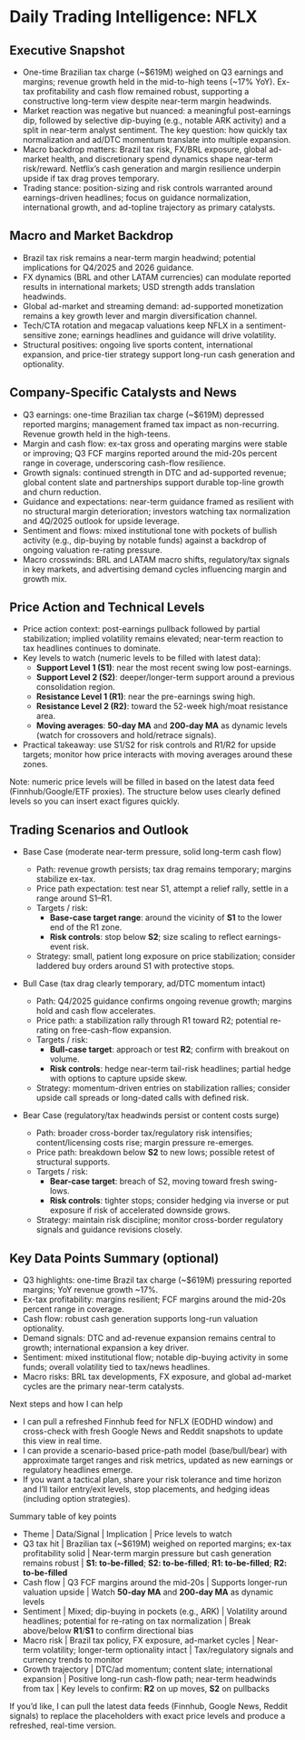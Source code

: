 # Daily Trading Intelligence: NFLX

## Executive Snapshot
- One-time Brazilian tax charge (~$619M) weighed on Q3 earnings and margins; revenue growth held in the mid-to-high teens (~17% YoY). Ex-tax profitability and cash flow remained robust, supporting a constructive long-term view despite near-term margin headwinds.
- Market reaction was negative but nuanced: a meaningful post-earnings dip, followed by selective dip-buying (e.g., notable ARK activity) and a split in near-term analyst sentiment. The key question: how quickly tax normalization and ad/DTC momentum translate into multiple expansion.
- Macro backdrop matters: Brazil tax risk, FX/BRL exposure, global ad-market health, and discretionary spend dynamics shape near-term risk/reward. Netflix’s cash generation and margin resilience underpin upside if tax drag proves temporary.
- Trading stance: position-sizing and risk controls warranted around earnings-driven headlines; focus on guidance normalization, international growth, and ad-topline trajectory as primary catalysts.

## Macro and Market Backdrop
- Brazil tax risk remains a near-term margin headwind; potential implications for Q4/2025 and 2026 guidance.
- FX dynamics (BRL and other LATAM currencies) can modulate reported results in international markets; USD strength adds translation headwinds.
- Global ad-market and streaming demand: ad-supported monetization remains a key growth lever and margin diversification channel.
- Tech/CTA rotation and megacap valuations keep NFLX in a sentiment-sensitive zone; earnings headlines and guidance will drive volatility.
- Structural positives: ongoing live sports content, international expansion, and price-tier strategy support long-run cash generation and optionality.

## Company-Specific Catalysts and News
- Q3 earnings: one-time Brazilian tax charge (~$619M) depressed reported margins; management framed tax impact as non-recurring. Revenue growth held in the high-teens.
- Margin and cash flow: ex-tax gross and operating margins were stable or improving; Q3 FCF margins reported around the mid-20s percent range in coverage, underscoring cash-flow resilience.
- Growth signals: continued strength in DTC and ad-supported revenue; global content slate and partnerships support durable top-line growth and churn reduction.
- Guidance and expectations: near-term guidance framed as resilient with no structural margin deterioration; investors watching tax normalization and 4Q/2025 outlook for upside leverage.
- Sentiment and flows: mixed institutional tone with pockets of bullish activity (e.g., dip-buying by notable funds) against a backdrop of ongoing valuation re-rating pressure.
- Macro crosswinds: BRL and LATAM macro shifts, regulatory/tax signals in key markets, and advertising demand cycles influencing margin and growth mix.

## Price Action and Technical Levels
- Price action context: post-earnings pullback followed by partial stabilization; implied volatility remains elevated; near-term reaction to tax headlines continues to dominate.
- Key levels to watch (numeric levels to be filled with latest data):
  - **Support Level 1 (S1)**: near the most recent swing low post-earnings.
  - **Support Level 2 (S2)**: deeper/longer-term support around a previous consolidation region.
  - **Resistance Level 1 (R1)**: near the pre-earnings swing high.
  - **Resistance Level 2 (R2)**: toward the 52-week high/moat resistance area.
  - **Moving averages**: **50-day MA** and **200-day MA** as dynamic levels (watch for crossovers and hold/retrace signals).
- Practical takeaway: use S1/S2 for risk controls and R1/R2 for upside targets; monitor how price interacts with moving averages around these zones.

Note: numeric price levels will be filled in based on the latest data feed (Finnhub/Google/ETF proxies). The structure below uses clearly defined levels so you can insert exact figures quickly.

## Trading Scenarios and Outlook
- Base Case (moderate near-term pressure, solid long-term cash flow)
  - Path: revenue growth persists; tax drag remains temporary; margins stabilize ex-tax.
  - Price path expectation: test near S1, attempt a relief rally, settle in a range around S1–R1.
  - Targets / risk: 
    - **Base-case target range**: around the vicinity of **S1** to the lower end of the R1 zone.
    - **Risk controls**: stop below **S2**; size scaling to reflect earnings-event risk.
  - Strategy: small, patient long exposure on price stabilization; consider laddered buy orders around S1 with protective stops.

- Bull Case (tax drag clearly temporary, ad/DTC momentum intact)
  - Path: Q4/2025 guidance confirms ongoing revenue growth; margins hold and cash flow accelerates.
  - Price path: a stabilization rally through R1 toward R2; potential re-rating on free-cash-flow expansion.
  - Targets / risk:
    - **Bull-case target**: approach or test **R2**; confirm with breakout on volume.
    - **Risk controls**: hedge near-term tail-risk headlines; partial hedge with options to capture upside skew.
  - Strategy: momentum-driven entries on stabilization rallies; consider upside call spreads or long-dated calls with defined risk.

- Bear Case (regulatory/tax headwinds persist or content costs surge)
  - Path: broader cross-border tax/regulatory risk intensifies; content/licensing costs rise; margin pressure re-emerges.
  - Price path: breakdown below **S2** to new lows; possible retest of structural supports.
  - Targets / risk:
    - **Bear-case target**: breach of S2, moving toward fresh swing-lows.
    - **Risk controls**: tighter stops; consider hedging via inverse or put exposure if risk of accelerated downside grows.
  - Strategy: maintain risk discipline; monitor cross-border regulatory signals and guidance revisions closely.

## Key Data Points Summary (optional)
- Q3 highlights: one-time Brazil tax charge (~$619M) pressuring reported margins; YoY revenue growth ~17%.
- Ex-tax profitability: margins resilient; FCF margins around the mid-20s percent range in coverage.
- Cash flow: robust cash generation supports long-run valuation optionality.
- Demand signals: DTC and ad-revenue expansion remains central to growth; international expansion a key driver.
- Sentiment: mixed institutional flow; notable dip-buying activity in some funds; overall volatility tied to tax/news headlines.
- Macro risks: BRL tax developments, FX exposure, and global ad-market cycles are the primary near-term catalysts.

Next steps and how I can help
- I can pull a refreshed Finnhub feed for NFLX (EODHD window) and cross-check with fresh Google News and Reddit snapshots to update this view in real time.
- I can provide a scenario-based price-path model (base/bull/bear) with approximate target ranges and risk metrics, updated as new earnings or regulatory headlines emerge.
- If you want a tactical plan, share your risk tolerance and time horizon and I’ll tailor entry/exit levels, stop placements, and hedging ideas (including option strategies).

Summary table of key points
- Theme | Data/Signal | Implication | Price levels to watch
- Q3 tax hit | Brazilian tax (~$619M) weighed on reported margins; ex-tax profitability solid | Near-term margin pressure but cash generation remains robust | **S1: to-be-filled**; **S2: to-be-filled**; **R1: to-be-filled**; **R2: to-be-filled**
- Cash flow | Q3 FCF margins around the mid-20s | Supports longer-run valuation upside | Watch **50-day MA** and **200-day MA** as dynamic levels
- Sentiment | Mixed; dip-buying in pockets (e.g., ARK) | Volatility around headlines; potential for re-rating on tax normalization | Break above/below **R1**/**S1** to confirm directional bias
- Macro risk | Brazil tax policy, FX exposure, ad-market cycles | Near-term volatility; longer-term optionality intact | Tax/regulatory signals and currency trends to monitor
- Growth trajectory | DTC/ad momentum; content slate; international expansion | Positive long-run cash-flow path; near-term headwinds from tax | Key levels to confirm: **R2** on up moves, **S2** on pullbacks

If you’d like, I can pull the latest data feeds (Finnhub, Google News, Reddit signals) to replace the placeholders with exact price levels and produce a refreshed, real-time version.